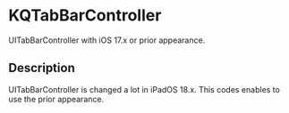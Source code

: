 # KQTabBarController

UITabBarController with iOS 17.x or prior appearance.

## Description

UITabBarController is changed a lot in iPadOS 18.x.
This codes enables to use the prior appearance.